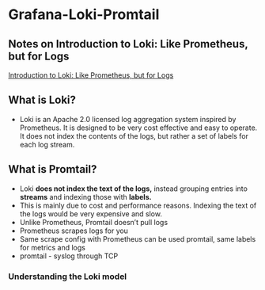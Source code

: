 # Grafana-Loki-Promtail

## Notes on Introduction to Loki: Like Prometheus, but for Logs

[Introduction to Loki: Like Prometheus, but for Logs](https://grafana.com/go/webinar/intro-to-loki-like-prometheus-but-for-logs/)

## What is Loki?

- Loki is an Apache 2.0 licensed log aggregation system inspired by Prometheus. It is designed to be very cost effective and easy to operate. It does not index the contents of the logs, but rather a set of labels for each log stream.

## What is Promtail?

- Loki **does not index the text of the logs,** instead grouping entries into **streams** and indexing those with **labels.**
- This is mainly due to cost and performance reasons. Indexing the text of the logs would be very expensive and slow.
- Unlike Prometheus, Promtail doesn’t pull logs
- Prometheus scrapes logs for you
- Same scrape config with Prometheus can be used promtail, same labels for metrics and logs
- promtail - syslog through TCP

### Understanding the Loki model
